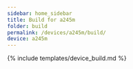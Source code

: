 ```yaml
---
sidebar: home_sidebar
title: Build for a245m
folder: build
permalink: /devices/a245m/build/
device: a245m
---
```

{% include templates/device_build.md %}
